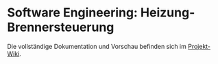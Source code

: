# Software Engineering: Heizung-Brennersteuerung

Die vollständige Dokumentation und Vorschau befinden sich im [Projekt-Wiki](https://github.com/harxd/Software-Engineering-Heizung-Brennersteuerung/wiki).